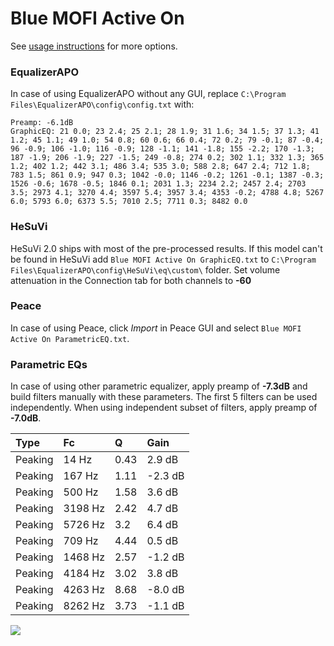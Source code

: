 # Blue MOFI Active On
See [usage instructions](https://github.com/jaakkopasanen/AutoEq#usage) for more options.

### EqualizerAPO
In case of using EqualizerAPO without any GUI, replace `C:\Program Files\EqualizerAPO\config\config.txt`
with:
```
Preamp: -6.1dB
GraphicEQ: 21 0.0; 23 2.4; 25 2.1; 28 1.9; 31 1.6; 34 1.5; 37 1.3; 41 1.2; 45 1.1; 49 1.0; 54 0.8; 60 0.6; 66 0.4; 72 0.2; 79 -0.1; 87 -0.4; 96 -0.9; 106 -1.0; 116 -0.9; 128 -1.1; 141 -1.8; 155 -2.2; 170 -1.3; 187 -1.9; 206 -1.9; 227 -1.5; 249 -0.8; 274 0.2; 302 1.1; 332 1.3; 365 1.2; 402 1.2; 442 3.1; 486 3.4; 535 3.0; 588 2.8; 647 2.4; 712 1.8; 783 1.5; 861 0.9; 947 0.3; 1042 -0.0; 1146 -0.2; 1261 -0.1; 1387 -0.3; 1526 -0.6; 1678 -0.5; 1846 0.1; 2031 1.3; 2234 2.2; 2457 2.4; 2703 3.5; 2973 4.1; 3270 4.4; 3597 5.4; 3957 3.4; 4353 -0.2; 4788 4.8; 5267 6.0; 5793 6.0; 6373 5.5; 7010 2.5; 7711 0.3; 8482 0.0
```

### HeSuVi
HeSuVi 2.0 ships with most of the pre-processed results. If this model can't be found in HeSuVi add
`Blue MOFI Active On GraphicEQ.txt` to `C:\Program Files\EqualizerAPO\config\HeSuVi\eq\custom\` folder.
Set volume attenuation in the Connection tab for both channels to **-60**

### Peace
In case of using Peace, click *Import* in Peace GUI and select `Blue MOFI Active On ParametricEQ.txt`.

### Parametric EQs
In case of using other parametric equalizer, apply preamp of **-7.3dB** and build filters manually
with these parameters. The first 5 filters can be used independently.
When using independent subset of filters, apply preamp of **-7.0dB**.

| Type    | Fc      |    Q | Gain    |
|:--------|:--------|:-----|:--------|
| Peaking | 14 Hz   | 0.43 | 2.9 dB  |
| Peaking | 167 Hz  | 1.11 | -2.3 dB |
| Peaking | 500 Hz  | 1.58 | 3.6 dB  |
| Peaking | 3198 Hz | 2.42 | 4.7 dB  |
| Peaking | 5726 Hz | 3.2  | 6.4 dB  |
| Peaking | 709 Hz  | 4.44 | 0.5 dB  |
| Peaking | 1468 Hz | 2.57 | -1.2 dB |
| Peaking | 4184 Hz | 3.02 | 3.8 dB  |
| Peaking | 4263 Hz | 8.68 | -8.0 dB |
| Peaking | 8262 Hz | 3.73 | -1.1 dB |

![](https://raw.githubusercontent.com/jaakkopasanen/AutoEq/master/results/innerfidelity/sbaf-serious/Blue%20MOFI%20Active%20On/Blue%20MOFI%20Active%20On.png)